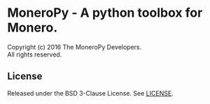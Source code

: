 # MoneroPy - A python toolbox for Monero.

Copyright (c) 2016 The MoneroPy Developers.  
All rights reserved.

## License

Released under the BSD 3-Clause License. See [LICENSE](LICENSE).
